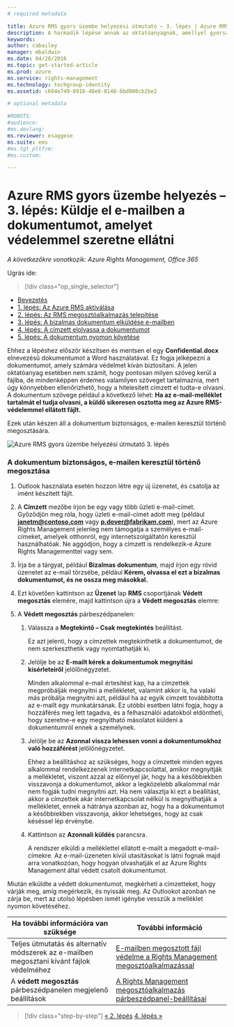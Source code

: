 ```yaml
---
# required metadata

title: Azure RMS gyors üzembe helyezési útmutató – 3. lépés | Azure RMS
description: A harmadik lépése annak az oktatóanyagnak, amellyel gyorsan kipróbálhatja a szervezeténél a Microsoft Azure Rights Managementet csupán 5, 15 percnél gyorsabban végrehajtható lépéssel.
keywords:
author: cabailey
manager: mbaldwin
ms.date: 04/28/2016
ms.topic: get-started-article
ms.prod: azure
ms.service: rights-management
ms.technology: techgroup-identity
ms.assetid: c604e749-8918-40e8-8148-6bd000cb2be2

# optional metadata

#ROBOTS:
#audience:
#ms.devlang:
ms.reviewer: esaggese
ms.suite: ems
#ms.tgt_pltfrm:
#ms.custom:

---
```



# Azure RMS gyors üzembe helyezés – 3. lépés: Küldje el e-mailben a dokumentumot, amelyet védelemmel szeretne ellátni

*A következőkre vonatkozik: Azure Rights Management, Office 365*


Ugrás ide: 
> [!div class="op_single_selector"]
- [Bevezetés](quick-start-tutorial.md)
- [1. lépés: Az Azure RMS aktiválása](tutorial-step1.md)
- [2. lépés: Az RMS megosztóalkalmazás telepítése](tutorial-step2.md)
- [3. lépés: A bizalmas dokumentum elküldése e-mailben](tutorial-step3.md)
- [4. lépés: A címzett elolvassa a dokumentumot](tutorial-step4.md)
- [5. lépés: A dokumentum nyomon követése](tutorial-step5.md)


Ehhez a lépéshez először készítsen és mentsen el egy **Confidential.docx** elnevezésű dokumentumot a Word használatával. Ez fogja jelképezni a dokumentumot, amely számára védelmet kíván biztosítani. A jelen oktatóanyag esetében nem számít, hogy pontosan milyen szöveg kerül a fájlba, de mindenképpen érdemes valamilyen szöveget tartalmaznia, mert úgy könnyebben ellenőrizhető, hogy a hitelesített címzett el tudta-e olvasni. A dokumentum szövege például a következő lehet: **Ha az e-mail-melléklet tartalmát el tudja olvasni, a küldő sikeresen osztotta meg az Azure RMS-védelemmel ellátott fájlt.**

Ezek után készen áll a dokumentum biztonságos, e-mailen keresztül történő megosztására.

![Azure RMS gyors üzembe helyezési útmutató 3. lépés](../media/AzRMS_Tutorial_3_Screenshots.png)

### A dokumentum biztonságos, e-mailen keresztül történő megosztása

1.  Outlook használata esetén hozzon létre egy új üzenetet, és csatolja az imént készített fájlt.

2.  A **Címzett** mezőbe írjon be egy vagy több üzleti e-mail-címet. Győződjön meg róla, hogy üzleti e-mail-címet adott meg (például **janetm@contoso.com** vagy **p.dover@fabrikam.com**), mert az Azure Rights Management jelenleg nem támogatja a személyes e-mail-címeket, amelyek otthonról, egy internetszolgáltatón keresztül használhatóak. Ne aggódjon, hogy a címzett is rendelkezik-e Azure Rights Managementtel vagy sem.

3.  Írja be a tárgyat, például **Bizalmas dokumentum**, majd írjon egy rövid üzenetet az e-mail törzsébe, például **Kérem, olvassa el ezt a bizalmas dokumentumot, és ne ossza meg másokkal.**

4.  Ezt követően kattintson az **Üzenet** lap **RMS** csoportjának **Védett megosztás** elemére, majd kattintson újra a **Védett megosztás** elemre:

5.  A **Védett megosztás** párbeszédpanelen:

    1.  Válassza a **Megtekintő – Csak megtekintés** beállítást.

        Ez azt jelenti, hogy a címzettek megtekinthetik a dokumentumot, de nem szerkeszthetik vagy nyomtathatják ki.

    2.  Jelölje be az **E-mailt kérek a dokumentumok megnyitási kísérleteiről** jelölőnégyzetet.

        Minden alkalommal e-mail értesítést kap, ha a címzettek megpróbálják megnyitni a mellékletet, valamint akkor is, ha valaki más próbálja megnyitni azt, például ha az egyik címzett továbbította az e-mailt egy munkatársának. Ez utóbbi esetben látni fogja, hogy a hozzáférés meg lett tagadva, és a felhasználói adatokból eldöntheti, hogy szeretne-e egy megnyitható másolatot küldeni a dokumentumról ennek a személynek.

    3.  Jelölje be az **Azonnal vissza lehessen vonni a dokumentumokhoz való hozzáférést** jelölőnégyzetet.

        Ehhez a beállításhoz az szükséges, hogy a címzettek minden egyes alkalommal rendelkezzenek internetkapcsolattal, amikor megnyitják a mellékletet, viszont azzal az előnnyel jár, hogy ha a későbbiekben visszavonja a dokumentumot, akkor a legközelebb alkalommal már nem fogják tudni megnyitni azt. Ha nem választja ki ezt a beállítást, akkor a címzettek akár internetkapcsolat nélkül is megnyithatják a mellékletet, ennek a hátránya azonban az, hogy ha a dokumentumot a későbbiekben visszavonja, akkor lehetséges, hogy az csak késéssel lép érvénybe.

    4.  Kattintson az **Azonnali küldés** parancsra.

        A rendszer elküldi a melléklettel ellátott e-mailt a megadott e-mail-címekre. Az e-mail-üzeneten kívül utasításokat is látni fognak majd arra vonatkozóan, hogy hogyan olvashatják el az Azure Rights Management által védett csatolt dokumentumot.

Miután elküldte a védett dokumentumot, megkérheti a címzetteket, hogy várják meg, amíg megérkezik, és nyissák meg. Az Outlookot azonban ne zárja be, mert az utolsó lépésben ismét igénybe vesszük a melléklet nyomon követéséhez.

|Ha további információra van szüksége|További információ|
|--------------------------------|--------------------------|
|Teljes útmutatás és alternatív módszerek az e-mailben megosztani kívánt fájlok védelméhez|[E-mailben megosztott fájl védelme a Rights Management megosztóalkalmazással](../rms-client/sharing-app-protect-by-email.md)|
|A **védett megosztás** párbeszédpanelen megjelenő beállítások|[A Rights Management megosztóalkalmazás párbeszédpanel-beállításai](../rms-client/sharing-app-dialog-box.md)|


>[!div class="step-by-step"] [« 2. lépés](tutorial-step2.md)
[4. lépés »](tutorial-step4.md)

<!--HONumber=May16_HO2-->


